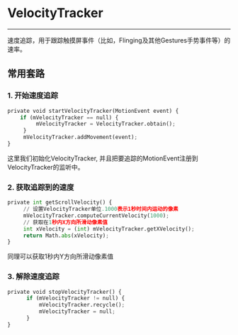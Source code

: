 # VelocityTracker
---
速度追踪，用于跟踪触摸屏事件（比如，Flinging及其他Gestures手势事件等）的速率。

## 常用套路
### 1. 开始速度追踪
```python
private void startVelocityTracker(MotionEvent event) {  
    if (mVelocityTracker == null) {  
         mVelocityTracker = VelocityTracker.obtain();  
     }  
     mVelocityTracker.addMovement(event);  
}  
```
这里我们初始化VelocityTracker, 并且把要追踪的MotionEvent注册到VelocityTracker的监听中。

### 2. 获取追踪到的速度
```python
private int getScrollVelocity() {  
     // 设置VelocityTracker单位.1000表示1秒时间内运动的像素  
     mVelocityTracker.computeCurrentVelocity(1000);  
     // 获取在1秒内X方向所滑动像素值  
     int xVelocity = (int) mVelocityTracker.getXVelocity();  
     return Math.abs(xVelocity);  
}
```
同理可以获取1秒内Y方向所滑动像素值

### 3. 解除速度追踪
```python
private void stopVelocityTracker() {  
      if (mVelocityTracker != null) {  
          mVelocityTracker.recycle();  
          mVelocityTracker = null;  
      }  
}  
```
